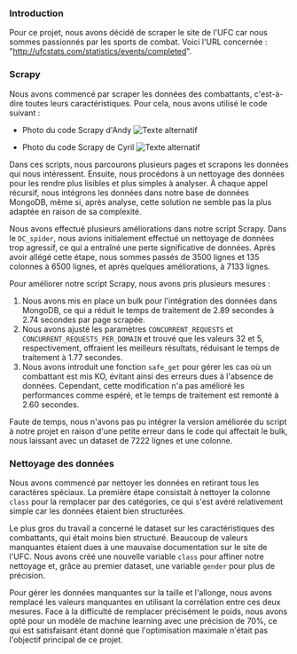 ### Introduction
Pour ce projet, nous avons décidé de scraper le site de l'UFC car nous sommes passionnés par les sports de combat. Voici l'URL concernée : "http://ufcstats.com/statistics/events/completed".

### Scrapy
Nous avons commencé par scraper les données des combattants, c'est-à-dire toutes leurs caractéristiques. Pour cela, nous avons utilisé le code suivant :

- Photo du code Scrapy d'Andy
  ![Texte alternatif](Image/Interface.png)

- Photo du code Scrapy de Cyril
  ![Texte alternatif](Image/Interface.png)

Dans ces scripts, nous parcourons plusieurs pages et scrapons les données qui nous intéressent. Ensuite, nous procédons à un nettoyage des données pour les rendre plus lisibles et plus simples à analyser. À chaque appel récursif, nous intégrons les données dans notre base de données MongoDB, même si, après analyse, cette solution ne semble pas la plus adaptée en raison de sa complexité.

Nous avons effectué plusieurs améliorations dans notre script Scrapy. Dans le `DC_spider`, nous avions initialement effectué un nettoyage de données trop agressif, ce qui a entraîné une perte significative de données. Après avoir allégé cette étape, nous sommes passés de 3500 lignes et 135 colonnes à 6500 lignes, et après quelques améliorations, à 7133 lignes.

Pour améliorer notre script Scrapy, nous avons pris plusieurs mesures :
1. Nous avons mis en place un bulk pour l'intégration des données dans MongoDB, ce qui a réduit le temps de traitement de 2.89 secondes à 2.74 secondes par page scrapée.
2. Nous avons ajusté les paramètres `CONCURRENT_REQUESTS` et `CONCURRENT_REQUESTS_PER_DOMAIN` et trouvé que les valeurs 32 et 5, respectivement, offraient les meilleurs résultats, réduisant le temps de traitement à 1.77 secondes.
3. Nous avons introduit une fonction `safe_get` pour gérer les cas où un combattant est mis KO, évitant ainsi des erreurs dues à l'absence de données. Cependant, cette modification n'a pas amélioré les performances comme espéré, et le temps de traitement est remonté à 2.60 secondes.

Faute de temps, nous n'avons pas pu intégrer la version améliorée du script à notre projet en raison d'une petite erreur dans le code qui affectait le bulk, nous laissant avec un dataset de 7222 lignes et une colonne.

### Nettoyage des données
Nous avons commencé par nettoyer les données en retirant tous les caractères spéciaux. La première étape consistait à nettoyer la colonne `class` pour la remplacer par des catégories, ce qui s'est avéré relativement simple car les données étaient bien structurées.

Le plus gros du travail a concerné le dataset sur les caractéristiques des combattants, qui était moins bien structuré. Beaucoup de valeurs manquantes étaient dues à une mauvaise documentation sur le site de l'UFC. Nous avons créé une nouvelle variable `class` pour affiner notre nettoyage et, grâce au premier dataset, une variable `gender` pour plus de précision.

Pour gérer les données manquantes sur la taille et l'allonge, nous avons remplacé les valeurs manquantes en utilisant la corrélation entre ces deux mesures. Face à la difficulté de remplacer précisément le poids, nous avons opté pour un modèle de machine learning avec une précision de 70%, ce qui est satisfaisant étant donné que l'optimisation maximale n'était pas l'objectif principal de ce projet.






























